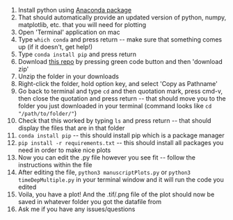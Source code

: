 1. Install python using [Anaconda package](https://www.anaconda.com/products/individual)
1. That should automatically provide an updated version of python, numpy, matplotlib, etc. that you will need for plotting
1. Open 'Terminal' application on mac
1. Type `which conda` and press return -- make sure that something comes up (if it doesn't, get help!)
1. Type `conda install pip` and press return
1. Download [this repo](https://github.com/brad-ley/manuscript-plots) by pressing green code button and then 'download zip'
1. Unzip the folder in your downloads
1. Right-click the folder, hold option key, and select 'Copy as Pathname'
1. Go back to terminal and type `cd` and then quotation mark, press cmd-v, then close the quotation and press return -- that should move you to the folder you just downloaded in your terminal (command looks like `cd "/path/to/folder/"`)
1. Check that this worked by typing `ls` and press return -- that should display the files that are in that folder
1. `conda install pip` -- this should install pip which is a package manager
1. `pip install -r requirements.txt` -- this should install all packages you need in order to make nice plots
1. Now you can edit the .py file however you see fit -- follow the instructions within the file
1. After editing the file, `python3 manuscriptPlots.py` or `python3 timeDepMultiple.py` in your terminal window and it will run the code you edited
1. Voila, you have a plot! And the .tif/.png file of the plot should now be saved in whatever folder you got the datafile from
1. Ask me if you have any issues/questions
